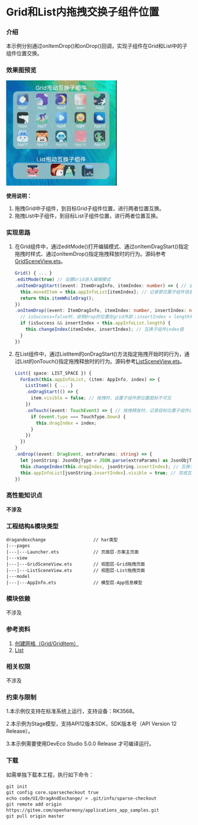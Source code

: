 # Grid和List内拖拽交换子组件位置

### 介绍

本示例分别通过onItemDrop()和onDrop()回调，实现子组件在Grid和List中的子组件位置交换。


### 效果图预览

<img src="casesfeature/dragandexchange/drag_and_exchange.gif" width="300">

**使用说明：**

1. 拖拽Grid中子组件，到目标Grid子组件位置，进行两者位置互换。
2. 拖拽List中子组件，到目标List子组件位置，进行两者位置互换。

### 实现思路

1. 在Grid组件中，通过editMode()打开编辑模式、通过onItemDragStart()指定拖拽时样式、通过onItemDrop()指定拖拽释放时的行为。源码参考[GridSceneView.ets](casesfeature/dragandexchange/src/main/ets/view/GridSceneView.ets)。

   ```ts
   Grid() { ... }
   .editMode(true) // 设置Grid进入编辑模式
   .onItemDragStart((event: ItemDragInfo, itemIndex: number) => { // 设置拖拽过程中显示的图形
     this.movedItem = this.appInfoList[itemIndex]; // 记录原位置子组件信息
     return this.itemWhileDrag(); 
   })
   .onItemDrop((event: ItemDragInfo, itemIndex: number, insertIndex: number, isSuccess: boolean) => { // 拖拽释放时，触发回调
     // isSuccess=false时，说明drop的位置在grid外部；insertIndex > length时，说明有新增元素的事件发生
     if (isSuccess && insertIndex < this.appInfoList.length) {
       this.changeIndex(itemIndex, insertIndex); // 互换子组件index值
     }
   })
   ```

2. 在List组件中，通过ListItem的onDragStart()方法指定拖拽开始时的行为，通过List的onTouch()指定拖拽释放时的行为。源码参考[ListSceneView.ets](casesfeature/dragandexchange/src/main/ets/view/ListSceneView.ets)。

   ```ts
   List({ space: LIST_SPACE }) {
     ForEach(this.appInfoList, (item: AppInfo, index) => {
       ListItem() { ... }
       .onDragStart(() => {
         item.visible = false; // 拖拽时，设置子组件原位置图标不可见
       })
       .onTouch((event: TouchEvent) => { // 拖拽释放时，记录目标位置子组件index值
         if (event.type === TouchType.Down) {
           this.dragIndex = index;
         }
       })
     })
   }
   .onDrop((event: DragEvent, extraParams: string) => {
     let jsonString: JsonObjType = JSON.parse(extraParams) as JsonObjType; // 通过参数extraParams获取原位置子组件index值
     this.changeIndex(this.dragIndex, jsonString.insertIndex); // 互换子组件index值
     this.appInfoList[jsonString.insertIndex].visible = true; // 完成互换后，设置子组件原位置图标不可见
   })
   ```

### 高性能知识点

**不涉及**

### 工程结构&模块类型

```
dragandexchange                  // har类型               
|---pages                                       
|---|---Launcher.ets             // 页面层-方案主页面
|---view                                        
|---|---GridSceneView.ets        // 视图层-Grid拖拽页面             
|---|---ListSceneView.ets        // 视图层-List拖拽页面  
|---model                                     
|---|---AppInfo.ets              // 模型层-App信息模型  
```


### 模块依赖

不涉及

### 参考资料

1. [创建网格（Grid/GridItem）](https://docs.openharmony.cn/pages/v5.0/zh-cn/application-dev/reference/apis-arkui/arkui-ts/ts-container-grid.md)
2. [List](https://docs.openharmony.cn/pages/v5.0/zh-cn/application-dev/reference/apis-arkui/arkui-ts/ts-container-list.md)

### 相关权限
不涉及

### 约束与限制
1.本示例仅支持在标准系统上运行，支持设备：RK3568。

2.本示例为Stage模型，支持API12版本SDK，SDK版本号（API Version 12 Release）。

3.本示例需要使用DevEco Studio 5.0.0 Release 才可编译运行。

### 下载
如需单独下载本工程，执行如下命令：

```
git init
git config core.sparsecheckout true
echo code/UI/DragAndExchange/ > .git/info/sparse-checkout
git remote add origin https://gitee.com/openharmony/applications_app_samples.git
git pull origin master
```